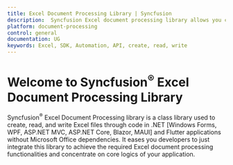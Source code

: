 ```yaml
---
title: Excel Document Processing Library | Syncfusion
description:  Syncfusion Excel document processing library allows you create, read and write Excel files through code in .NET and Flutter applications without Microsoft Office dependencies.
platform: document-processing
control: general
documentation: UG
keywords: Excel, SDK, Automation, API, create, read, write
---
```


# Welcome to Syncfusion<sup>&reg;</sup> Excel Document Processing Library

Syncfusion<sup>&reg;</sup> Excel Document Processing library is a class library used to create, read, and write Excel files through code in .NET [Windows Forms, WPF, ASP.NET MVC, ASP.NET Core, Blazor, MAUI] and Flutter applications without Microsoft Office dependencies. It eases you developers to just integrate this library to achieve the required Excel document processing functionalities and concentrate on core logics of your application.

